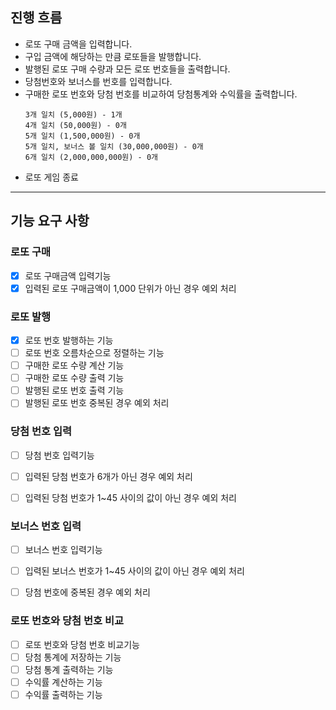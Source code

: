 ## 진행 흐름

- 로또 구매 금액을 입력합니다.
- 구입 금액에 해당하는 만큼 로또들을 발행합니다.
- 발행된 로또 구매 수량과 모든 로또 번호들을 출력합니다.
- 당첨번호와 보너스를 번호를 입력합니다.
- 구매한 로또 번호와 당첨 번호를 비교하여 당첨통계와 수익률을 출력합니다.
    ```
    3개 일치 (5,000원) - 1개
    4개 일치 (50,000원) - 0개
    5개 일치 (1,500,000원) - 0개
    5개 일치, 보너스 볼 일치 (30,000,000원) - 0개
    6개 일치 (2,000,000,000원) - 0개
    ```
- 로또 게임 종료
---

## 기능 요구 사항
### 로또 구매
- [x] 로또 구매금액 입력기능
- [x] 입력된 로또 구매금액이 1,000 단위가 아닌 경우 예외 처리

### 로또 발행
- [x] 로또 번호 발행하는 기능
- [ ] 로또 번호 오름차순으로 정렬하는 기능
- [ ] 구매한 로또 수량 계산 기능
- [ ] 구매한 로또 수량 출력 기능
- [ ] 발행된 로또 번호 출력 기능
- [ ] 발행된 로또 번호 중복된 경우 예외 처리

### 당첨 번호 입력
- [ ] 당첨 번호 입력기능
- [ ] 입력된 당첨 번호가 6개가 아닌 경우 예외 처리
- [ ] 입력된 당첨 번호가 1~45 사이의 값이 아닌 경우 예외 처리


### 보너스 번호 입력
- [ ] 보너스 번호 입력기능
- [ ] 입력된 보너스 번호가 1~45 사이의 값이 아닌 경우 예외 처리
- [ ] 당첨 번호에 중복된 경우 예외 처리


### 로또 번호와 당첨 번호 비교
- [ ] 로또 번호와 당첨 번호 비교기능
- [ ] 당첨 통계에 저장하는 기능
- [ ] 당첨 통계 출력하는 기능
- [ ] 수익률 계산하는 기능
- [ ] 수익률 출력하는 기능
